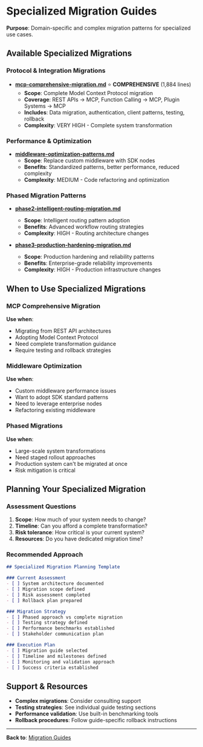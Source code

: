 # Specialized Migration Guides

**Purpose**: Domain-specific and complex migration patterns for specialized use cases.

## Available Specialized Migrations

### Protocol & Integration Migrations

- **[mcp-comprehensive-migration.md](mcp-comprehensive-migration.md)** ⭐ **COMPREHENSIVE** (1,884 lines)
  - **Scope**: Complete Model Context Protocol migration
  - **Coverage**: REST APIs → MCP, Function Calling → MCP, Plugin Systems → MCP
  - **Includes**: Data migration, authentication, client patterns, testing, rollback
  - **Complexity**: VERY HIGH - Complete system transformation

### Performance & Optimization

- **[middleware-optimization-patterns.md](middleware-optimization-patterns.md)**
  - **Scope**: Replace custom middleware with SDK nodes
  - **Benefits**: Standardized patterns, better performance, reduced complexity
  - **Complexity**: MEDIUM - Code refactoring and optimization

### Phased Migration Patterns

- **[phase2-intelligent-routing-migration.md](phase2-intelligent-routing-migration.md)**
  - **Scope**: Intelligent routing pattern adoption
  - **Benefits**: Advanced workflow routing strategies
  - **Complexity**: HIGH - Routing architecture changes

- **[phase3-production-hardening-migration.md](phase3-production-hardening-migration.md)**
  - **Scope**: Production hardening and reliability patterns
  - **Benefits**: Enterprise-grade reliability improvements
  - **Complexity**: HIGH - Production infrastructure changes

## When to Use Specialized Migrations

### MCP Comprehensive Migration
**Use when**:
- Migrating from REST API architectures
- Adopting Model Context Protocol
- Need complete transformation guidance
- Require testing and rollback strategies

### Middleware Optimization
**Use when**:
- Custom middleware performance issues
- Want to adopt SDK standard patterns
- Need to leverage enterprise nodes
- Refactoring existing middleware

### Phased Migrations
**Use when**:
- Large-scale system transformations
- Need staged rollout approaches
- Production system can't be migrated at once
- Risk mitigation is critical

## Planning Your Specialized Migration

### Assessment Questions

1. **Scope**: How much of your system needs to change?
2. **Timeline**: Can you afford a complete transformation?
3. **Risk tolerance**: How critical is your current system?
4. **Resources**: Do you have dedicated migration time?

### Recommended Approach

```markdown
## Specialized Migration Planning Template

### Current Assessment
- [ ] System architecture documented
- [ ] Migration scope defined
- [ ] Risk assessment completed
- [ ] Rollback plan prepared

### Migration Strategy
- [ ] Phased approach vs complete migration
- [ ] Testing strategy defined
- [ ] Performance benchmarks established
- [ ] Stakeholder communication plan

### Execution Plan
- [ ] Migration guide selected
- [ ] Timeline and milestones defined
- [ ] Monitoring and validation approach
- [ ] Success criteria established
```

## Support & Resources

- **Complex migrations**: Consider consulting support
- **Testing strategies**: See individual guide testing sections
- **Performance validation**: Use built-in benchmarking tools
- **Rollback procedures**: Follow guide-specific rollback instructions

---

**Back to**: [Migration Guides](../README.md)
